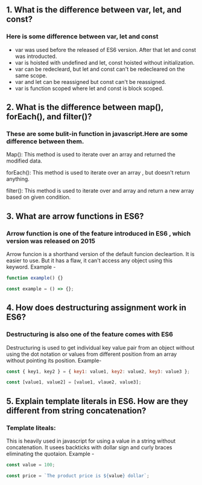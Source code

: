 ## 1. What is the difference between var, let, and const?

### Here is some difference between var, let and const

- var was used before the released of ES6 version. After that let and const was introducted.
- var is hoisted with undefined and let, const hoisted without initialization.
- var can be redecleard, but let and const can't be redecleared on the same scope.
- var and let can be reassigned but const can't be reassigned.
- var is function scoped where let and const is block scoped.

## 2. What is the difference between map(), forEach(), and filter()?

### These are some bulit-in function in javascript.Here are some difference between them.

Map(): This method is used to iterate over an array and returned the modified data.

forEach(): This method is used to iterate over an array , but doesn't return anything.

filter(): This method is used to iterate over and array and return a new array based on given condition.

## 3. What are arrow functions in ES6?

### Arrow function is one of the feature introduced in ES6 , which version was released on 2015

Arrow funcion is a shorthand version of the default funcion decleartion. It is easier to use. But it has a flaw, it can't access any object using this keyword. Example -

```javascript
function example() {}

const example = () => {};
```

## 4. How does destructuring assignment work in ES6?

### Destructuring is also one of the feature comes with ES6

Destructuring is used to get individual key value pair from an object without using the dot notation or values from different position from an array without pointing its position. Example-

```javascript
const { key1, key2 } = { key1: value1, key2: value2, key3: value3 };

const [value1, value2] = [value1, vlaue2, value3];
```

## 5. Explain template literals in ES6. How are they different from string concatenation?

### Template liteals:

This is heavily used in javascript for using a value in a string without concatenation. It usees backticks with dollar sign and curly braces eliminating the quotaion. Example -

```javascript
const value = 100;

const price = `The product price is ${value} dollar`;
```
